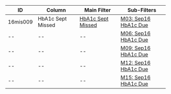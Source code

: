 ID | Column | Main Filter | Sub-Filters | 
-- | ------ | -------| -----------|
16mis009| HbA1c Sept Missed | [HbA1c Sept Missed](https://github.com/Edward-Yao31/Salud-Y-Vida-Report/blob/master/main-filters/missed/HbA1c%20Sept%20Missed) | [M03: Sep16 HbA1c Due](https://github.com/Edward-Yao31/Salud-Y-Vida-Report/blob/master/sub-filters/missed/M03:%20Sep16%20HbA1c%20Due)| 
-- |-- |-- |[M06: Sep16 HbA1c Due](https://github.com/Edward-Yao31/Salud-Y-Vida-Report/blob/master/sub-filters/missed/M06:%20Sep16%20HbA1c%20Due)|
-- |-- |-- |[M09: Sep16 HbA1c Due](https://github.com/Edward-Yao31/Salud-Y-Vida-Report/blob/master/sub-filters/missed/M09:%20Sep16%20HbA1c%20Due)| 
-- |-- |-- |[M12: Sep16 HbA1c Due](https://github.com/Edward-Yao31/Salud-Y-Vida-Report/blob/master/sub-filters/missed/M12:%20Sep16%20HbA1c%20Due)|
-- |-- |-- |[M15: Sep16 HbA1c Due](https://github.com/Edward-Yao31/Salud-Y-Vida-Report/blob/master/sub-filters/missed/M15:%20Sep16%20HbA1c%20Due)|

